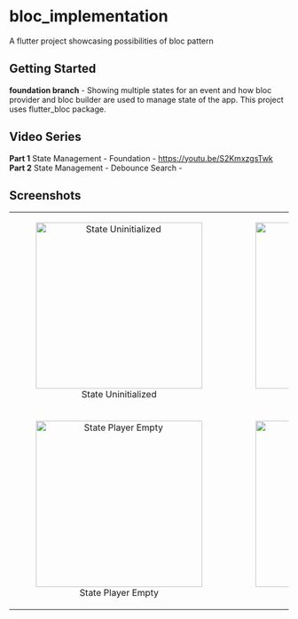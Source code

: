 # bloc_implementation

A flutter project showcasing possibilities of bloc pattern

## Getting Started

**foundation branch** - Showing multiple states for an event and how bloc provider and bloc builder are used to manage state of the app. This project uses flutter_bloc package.

## Video Series
**Part 1** State Management - Foundation -  https://youtu.be/S2KmxzgsTwk
**Part 2** State Management - Debounce Search - 

## Screenshots
<table style={border:"none"}><tr><td align="center"><figure><img src="https://github.com/TechieBlossom/bloc_implementation/blob/master/screenshots/state_uninitialized.png" alt="State Uninitialized" width="300"/><figcaption>State Uninitialized</figcaption></figure></td><td align="center"><figure><img src="https://github.com/TechieBlossom/bloc_implementation/blob/master/screenshots/state_player_fetching.png" alt="State Player Fetching" width="300"/><figcaption>State Player Fetching</figcaption></figure></td><td align="center"><figure><img src="https://github.com/TechieBlossom/bloc_implementation/blob/master/screenshots/state_player_fetched.png" alt="State Player Fetched" width="300"/><figcaption>State Player Fetched</figcaption></figure></td></tr><tr><td align="center"><figure><img src="https://github.com/TechieBlossom/bloc_implementation/blob/master/screenshots/no_players.png" alt="State Player Empty" width="300"/><figcaption>State Player Empty</figcaption></figure></td><td align="center"><figure><img src="https://github.com/TechieBlossom/bloc_implementation/blob/master/screenshots/searched_players.png" alt="State Player Fetched" width="300"/><figcaption>State Player Fetched</figcaption></figure></td></tr></table>
